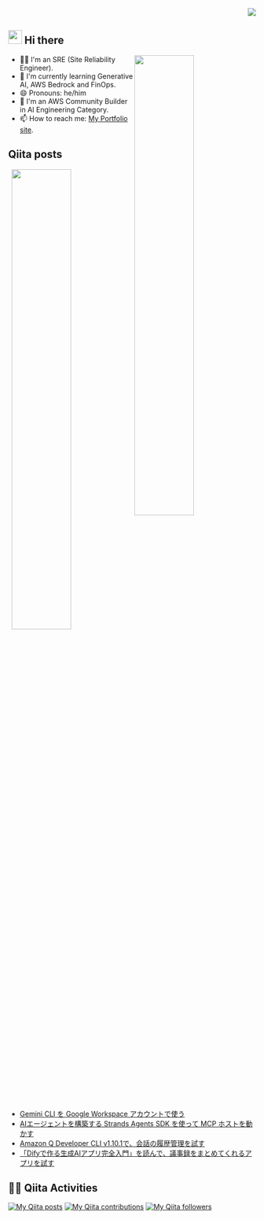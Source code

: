 <div align="right">
  <img src="https://komarev.com/ghpvc/?username=revsystem" />
</div>

## <img src="https://media.giphy.com/media/hvRJCLFzcasrR4ia7z/giphy.gif" width="28"> Hi there

<p><img align="right" width="49%" src="https://github-readme-stats.vercel.app/api?username=revsystem&theme=vue-dark&show_icons=true&locale=en&layout=compact" /></p>

- 🧑‍💻 I'm an SRE (Site Reliability Engineer).
- 🌱 I'm currently learning Generative AI, AWS Bedrock and FinOps.
- 😄 Pronouns: he/him
- 🔭 I'm an AWS Community Builder in AI Engineering Category.
- 📫 How to reach me: [My Portfolio site](https://rev-system.net).

## Qiita posts

<p><img align="right" width="49%" src="https://github-readme-stats.vercel.app/api/top-langs/?username=revsystem&theme=vue-dark&layout=compact" /></p>

<!-- BLOG-POST-LIST:START -->
- [Gemini CLI を Google Workspace アカウントで使う](https://qiita.com/revsystem/items/34e65c59f05f97357d71)
- [AIエージェントを構築する Strands Agents SDK を使って MCP ホストを動かす](https://qiita.com/revsystem/items/a0adbd3f3546dd5249ea)
- [Amazon Q Developer CLI v1.10.1で、会話の履歴管理を試す](https://qiita.com/revsystem/items/5734679572cb6d5c4827)
- [「Difyで作る生成AIアプリ完全入門」を読んで、議事録をまとめてくれるアプリを試す](https://qiita.com/revsystem/items/19b057686c9012801fc5)
<!-- BLOG-POST-LIST:END -->

## 🏃‍♀️ Qiita Activities

[![My Qiita posts](https://qiita-badge.apiapi.app/s/revsystem/posts.svg)](http://qiita.com/revsystem) [![My Qiita contributions](https://qiita-badge.apiapi.app/s/revsystem/contributions.svg)](http://qiita.com/revsystem) [![My Qiita followers](https://qiita-badge.apiapi.app/s/revsystem/followers.svg)](http://qiita.com/revsystem)
